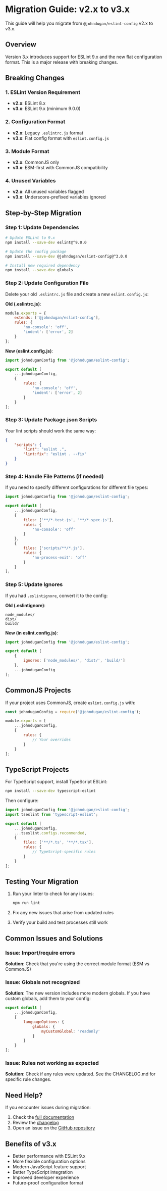 # Migration Guide: v2.x to v3.x

This guide will help you migrate from `@johndugan/eslint-config` v2.x to v3.x.

## Overview

Version 3.x introduces support for ESLint 9.x and the new flat configuration format. This is a major release with breaking changes.

## Breaking Changes

### 1. ESLint Version Requirement
- **v2.x**: ESLint 8.x
- **v3.x**: ESLint 9.x (minimum 9.0.0)

### 2. Configuration Format
- **v2.x**: Legacy `.eslintrc.js` format
- **v3.x**: Flat config format with `eslint.config.js`

### 3. Module Format
- **v2.x**: CommonJS only
- **v3.x**: ESM-first with CommonJS compatibility

### 4. Unused Variables
- **v2.x**: All unused variables flagged
- **v3.x**: Underscore-prefixed variables ignored

## Step-by-Step Migration

### Step 1: Update Dependencies

```bash
# Update ESLint to 9.x
npm install --save-dev eslint@^9.0.0

# Update the config package
npm install --save-dev @johndugan/eslint-config@^3.0.0

# Install new required dependency
npm install --save-dev globals
```

### Step 2: Update Configuration File

Delete your old `.eslintrc.js` file and create a new `eslint.config.js`:

**Old (.eslintrc.js)**:
```javascript
module.exports = {
    extends: ['@johndugan/eslint-config'],
    rules: {
        'no-console': 'off',
        'indent': ['error', 2]
    }
};
```

**New (eslint.config.js)**:
```javascript
import johnduganConfig from '@johndugan/eslint-config';

export default [
    ...johnduganConfig,
    {
        rules: {
            'no-console': 'off',
            'indent': ['error', 2]
        }
    }
];
```

### Step 3: Update Package.json Scripts

Your lint scripts should work the same way:

```json
{
    "scripts": {
        "lint": "eslint .",
        "lint:fix": "eslint . --fix"
    }
}
```

### Step 4: Handle File Patterns (if needed)

If you need to specify different configurations for different file types:

```javascript
import johnduganConfig from '@johndugan/eslint-config';

export default [
    ...johnduganConfig,
    {
        files: ['**/*.test.js', '**/*.spec.js'],
        rules: {
            'no-console': 'off'
        }
    },
    {
        files: ['scripts/**/*.js'],
        rules: {
            'no-process-exit': 'off'
        }
    }
];
```

### Step 5: Update Ignores

If you had `.eslintignore`, convert it to the config:

**Old (.eslintignore)**:
```
node_modules/
dist/
build/
```

**New (in eslint.config.js)**:
```javascript
import johnduganConfig from '@johndugan/eslint-config';

export default [
    {
        ignores: ['node_modules/', 'dist/', 'build/']
    },
    ...johnduganConfig
];
```

## CommonJS Projects

If your project uses CommonJS, create `eslint.config.js` with:

```javascript
const johnduganConfig = require('@johndugan/eslint-config');

module.exports = [
    ...johnduganConfig,
    {
        rules: {
            // Your overrides
        }
    }
];
```

## TypeScript Projects

For TypeScript support, install TypeScript ESLint:

```bash
npm install --save-dev typescript-eslint
```

Then configure:

```javascript
import johnduganConfig from '@johndugan/eslint-config';
import tseslint from 'typescript-eslint';

export default [
    ...johnduganConfig,
    ...tseslint.configs.recommended,
    {
        files: ['**/*.ts', '**/*.tsx'],
        rules: {
            // TypeScript-specific rules
        }
    }
];
```

## Testing Your Migration

1. Run your linter to check for any issues:
   ```bash
   npm run lint
   ```

2. Fix any new issues that arise from updated rules
3. Verify your build and test processes still work

## Common Issues and Solutions

### Issue: Import/require errors
**Solution**: Check that you're using the correct module format (ESM vs CommonJS)

### Issue: Globals not recognized
**Solution**: The new version includes more modern globals. If you have custom globals, add them to your config:

```javascript
export default [
    ...johnduganConfig,
    {
        languageOptions: {
            globals: {
                myCustomGlobal: 'readonly'
            }
        }
    }
];
```

### Issue: Rules not working as expected
**Solution**: Check if any rules were updated. See the CHANGELOG.md for specific rule changes.

## Need Help?

If you encounter issues during migration:

1. Check the [full documentation](README.md)
2. Review the [changelog](CHANGELOG.md)
3. Open an issue on the [GitHub repository](https://github.com/johndugan/eslint-config/issues)

## Benefits of v3.x

- Better performance with ESLint 9.x
- More flexible configuration options
- Modern JavaScript feature support
- Better TypeScript integration
- Improved developer experience
- Future-proof configuration format
